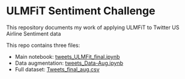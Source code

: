 # ULMFiT Sentiment Challenge

This repository documents my work of applying ULMFiT to Twitter US Airline Sentiment data

This repo contains three files:
- Main notebook: [tweets_ULMFit_final.ipynb](https://github.com/stefan-jo/USAirlineSent/blob/master/tweets_ULMFit_final.ipynb)
- Data augmentation: [tweets_Data-Aug.ipynb](https://github.com/stefan-jo/USAirlineSent/blob/master/tweets_Data-Aug.ipynb)
- Full dataset: [Tweets_final_aug.csv](https://github.com/stefan-jo/USAirlineSent/blob/master/Tweets_final_aug.csv)
